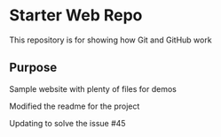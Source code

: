# Starter Web Repo

This repository is for showing how Git and GitHub work

## Purpose

Sample website with plenty of files for demos

Modified the readme for the project 

Updating to solve the issue #45